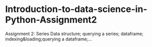 # Introduction-to-data-science-in-Python-Assignment2
Assignment 2: Series Data structure; querying a series; dataframe; indexing&amp;loading;querying a dataframe;...

